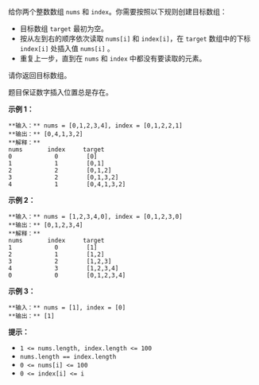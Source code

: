 给你两个整数数组 `nums` 和 `index`。你需要按照以下规则创建目标数组：

  * 目标数组 `target` 最初为空。
  * 按从左到右的顺序依次读取 `nums[i]` 和 `index[i]`，在 `target` 数组中的下标 `index[i]` 处插入值 `nums[i]` 。
  * 重复上一步，直到在 `nums` 和 `index` 中都没有要读取的元素。

请你返回目标数组。

题目保证数字插入位置总是存在。



**示例 1：**

    
    
    **输入：** nums = [0,1,2,3,4], index = [0,1,2,2,1]
    **输出：** [0,4,1,3,2]
    **解释：**
    nums       index     target
    0            0        [0]
    1            1        [0,1]
    2            2        [0,1,2]
    3            2        [0,1,3,2]
    4            1        [0,4,1,3,2]
    

**示例 2：**

    
    
    **输入：** nums = [1,2,3,4,0], index = [0,1,2,3,0]
    **输出：** [0,1,2,3,4]
    **解释：**
    nums       index     target
    1            0        [1]
    2            1        [1,2]
    3            2        [1,2,3]
    4            3        [1,2,3,4]
    0            0        [0,1,2,3,4]
    

**示例 3：**

    
    
    **输入：** nums = [1], index = [0]
    **输出：** [1]
    



**提示：**

  * `1 <= nums.length, index.length <= 100`
  * `nums.length == index.length`
  * `0 <= nums[i] <= 100`
  * `0 <= index[i] <= i`

